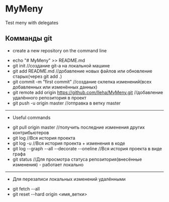 # MyMeny
Test meny with delegates
## Комманды git
* create a new repository on the command line
 - echo "# MyMeny" >> README.md
 - git init //создание git-a на локальной машине
 - git add README.md //добавление новых файлов или обновление старых(через git add .)
 - git commit -m "first commit" //создание склепка изменений(всех добавленных или изменённых данных)
 - git remote add origin https://github.com/Ileha/MyMeny.git //добавление удалённого репозитория в проект
 - git push -u origin master //отправка в ветку master
* * *
* Useful commands
 - git pull origin master //получить последние изменения других контрибьютеров
 - git log //Вся история проекта
 - git log -u //Вся история проекта + изменения в коде
 - git log --graph --all --decorate --oneline //Вся история проекта в виде графа
 - git status //Для просмотра статуса репозитория(внесённые изменения) - работает локально
* * *
* Для перезаписи локальных изменений удалёнными
 - git fetch --all
 - git reset --hard origin <имя_ветки>
